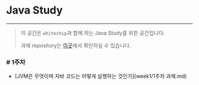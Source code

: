 # Java Study

---
> 이 공간은 `whiteship`과 함께 하는 Java Study를 위한 공간입니다.
>
> 과제 repository는 [이곳](https://github.com/whiteship/live-study/issues?q=is%3Aissue+is%3Aclosed)에서 확인하실 수 있습니다.


### # 1주차

* [JVM은 무엇이며 자바 코드는 어떻게 실행하는 것인가](week1/1주차 과제.md)